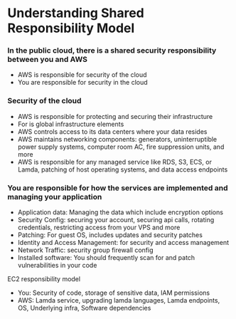 # Understanding Shared Responsibility Model
### In the public cloud, there is a shared security responsibility between you and AWS
- AWS is responsible for security of the cloud
- You are responsible for security in the cloud

### Security of the cloud
- AWS is responsible for protecting and securing their infrastructure
- For is global infrastructure elements
- AWS controls access to its data centers where your data resides
- AWS maintains networking components: generators, uninterruptible power supply systems, computer room AC, fire suppression units, and more
- AWS is responsible for any managed service like RDS, S3, ECS, or Lamda, patching of host operating systems, and data access endpoints
### You are responsible for how the services are implemented and managing your application
- Application data: Managing the data which include encryption options
- Security Config: securing your account, securing api calls, rotating credentials, restricting access from your VPS and more
- Patching: For guest OS, includes updates and security patches
- Identity and Access Management: for security and access management 
- Network Traffic: security group firewall config
- Installed software: You should frequently scan for and patch vulnerabilities in your code

EC2 responsibility model
- You: Security of code, storage of sensitive data, IAM permissions
- AWS: Lamda service, upgrading lamda languages, Lamda endpoints, OS, Underlying infra, Software dependencies 
